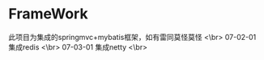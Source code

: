 # FrameWork
此项目为集成的springmvc+mybatis框架，如有雷同莫怪莫怪 <\br>
07-02-01 集成redis <\br>
07-03-01 集成netty <\br>
